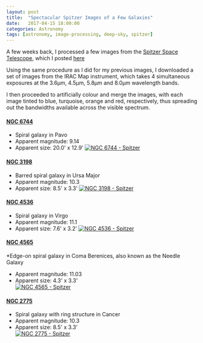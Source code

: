 ```yaml
---
layout: post
title:  "Spectacular Spitzer Images of a Few Galaxies"
date:   2017-04-15 18:00:00
categories: Astronomy
tags: [astronomy, image-processing, deep-sky, spitzer]
---
```

A few weeks back, I processed a few images from the [Spitzer Space Telescope](http://www.spitzer.caltech.edu/), which I posted [here](https://sjmeunier.github.io/astronomy/2017/03/12/my-spitzer-images-of-ngc4448-and-ngc4490.html)

Using the same procedure as I did for my previous images, I downloaded a set of images from the IRAC Map instrument, which takes 4 simultaneous exposures at the 3.6μm, 4.5μm, 5.8μm and 8.0μm wavelength bands.

I then proceeded to artificially colour and merge the images, with each image tinted to blue, turquoise, orange and red, respectively, thus spreading out the bandwidths available across the visible spectrum. 

#### [NGC 6744](https://en.wikipedia.org/wiki/NGC_6744)
* Spiral galaxy in Pavo  
* Apparent magnitude: 9.14  
* Apparent size: 20.0' x 12.9'
<a data-flickr-embed="true"  href="https://www.flickr.com/photos/78511972@N04/33948543055/in/album-72157681337866715/" title="NGC 6744 - Spitzer"><img src="https://c1.staticflickr.com/3/2810/33948543055_a3ecff4e33_o.png" class = "shadow-image centered" alt="NGC 6744 - Spitzer"></a>
<!--more-->

#### [NGC 3198](https://en.wikipedia.org/wiki/NGC_3198)
* Barred spiral galaxy in Ursa Major  
* Apparent magnitude: 10.3  
* Apparent size: 8.5' x 3.3'
<a data-flickr-embed="true"  href="https://www.flickr.com/photos/78511972@N04/33948542985/in/album-72157681337866715/" title="NGC 3198 - Spitzer"><img src="https://c1.staticflickr.com/3/2862/33948542985_6bd096990a_o.png" class = "shadow-image centered" alt="NGC 3198 - Spitzer"></a>

#### [NGC 4536](https://en.wikipedia.org/wiki/NGC_4536)
* Spiral galaxy in Virgo  
* Apparent magnitude: 11.1  
* Apparent size: 7.6' x 3.2'
<a data-flickr-embed="true"  href="https://www.flickr.com/photos/78511972@N04/33948548455/in/album-72157681337866715/" title="NGC 4536 - Spitzer"><img src="https://c1.staticflickr.com/3/2942/33948548455_0533d007fd_o.png" class = "shadow-image centered" alt="NGC 4536 - Spitzer"></a>

#### [NGC 4565](https://en.wikipedia.org/wiki/NGC_4565)
*Edge-on spiral galaxy in Coma Berenices, also known as the Needle Galaxy
* Apparent magnitude: 11.03  
* Apparent size: 4.3' x 3.3'  
<a data-flickr-embed="true"  href="https://www.flickr.com/photos/78511972@N04/33948542695/in/album-72157681337866715/" title="NGC 4565 - Spitzer"><img src="https://c1.staticflickr.com/3/2883/33948542695_523eee89f5_o.png" class = "shadow-image centered" alt="NGC 4565 - Spitzer"></a>

#### [NGC 2775](https://en.wikipedia.org/wiki/NGC_2775)
* Spiral galaxy with ring structure in Cancer
* Apparent magnitude: 10.3  
* Apparent size: 8.5' x 3.3'  
<a data-flickr-embed="true"  href="https://www.flickr.com/photos/78511972@N04/33563904890/in/album-72157681337866715/" title="NGC 2775 - Spitzer"><img src="https://c1.staticflickr.com/3/2909/33563904890_4355bb00c5_o.png" class = "shadow-image centered" alt="NGC 2775 - Spitzer"></a>

<script async src="//embedr.flickr.com/assets/client-code.js" charset="utf-8"></script>